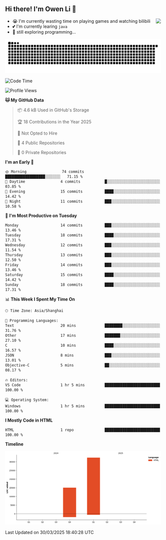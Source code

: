 ## Hi there! I'm Owen Li 👋

<a href="https://github.com/owenllli">
  <img align="right" src="https://github-readme-stats.vercel.app/api/top-langs/?username=owenllli&layout=normal" />
</a>

- 😭 I'm currently wasting time on playing games and watching bilibili
- 💕 I'm currently learing `java`
- 🤔 still exploring programming...

<!--
![Top Langs](https://github-readme-stats.vercel.app/api/top-langs/?username=owenllli&layout=normal)
-->

<picture>
  <source media="(prefers-color-scheme: dark)" srcset="https://raw.githubusercontent.com/owenllli/owenllli/output/github-snake-dark.svg" />
  <source media="(prefers-color-scheme: light)" srcset="https://raw.githubusercontent.com/owenllli/owenllli/output/github-snake.svg" />
  <img alt="github-snake" src="https://raw.githubusercontent.com/owenllli/owenllli/output/github-snake.svg" />
</picture>

<!--START_SECTION:waka-->
![Code Time](http://img.shields.io/badge/Code%20Time-114%20hrs%2039%20mins-blue)

![Profile Views](http://img.shields.io/badge/Profile%20Views-0-blue)

**🐱 My GitHub Data** 

> 📦 4.6 kB Used in GitHub's Storage 
 > 
> 🏆 18 Contributions in the Year 2025
 > 
> 🚫 Not Opted to Hire
 > 
> 📜 4 Public Repositories 
 > 
> 🔑 0 Private Repositories 
 > 
**I'm an Early 🐤** 

```text
🌞 Morning                74 commits          ██████████████████░░░░░░░   71.15 % 
🌆 Daytime                4 commits           █░░░░░░░░░░░░░░░░░░░░░░░░   03.85 % 
🌃 Evening                15 commits          ████░░░░░░░░░░░░░░░░░░░░░   14.42 % 
🌙 Night                  11 commits          ███░░░░░░░░░░░░░░░░░░░░░░   10.58 % 
```
📅 **I'm Most Productive on Tuesday** 

```text
Monday                   14 commits          ███░░░░░░░░░░░░░░░░░░░░░░   13.46 % 
Tuesday                  18 commits          ████░░░░░░░░░░░░░░░░░░░░░   17.31 % 
Wednesday                12 commits          ███░░░░░░░░░░░░░░░░░░░░░░   11.54 % 
Thursday                 13 commits          ███░░░░░░░░░░░░░░░░░░░░░░   12.50 % 
Friday                   14 commits          ███░░░░░░░░░░░░░░░░░░░░░░   13.46 % 
Saturday                 15 commits          ████░░░░░░░░░░░░░░░░░░░░░   14.42 % 
Sunday                   18 commits          ████░░░░░░░░░░░░░░░░░░░░░   17.31 % 
```


📊 **This Week I Spent My Time On** 

```text
🕑︎ Time Zone: Asia/Shanghai

💬 Programming Languages: 
Text                     20 mins             ████████░░░░░░░░░░░░░░░░░   31.76 % 
Other                    17 mins             ███████░░░░░░░░░░░░░░░░░░   27.10 % 
C                        10 mins             ████░░░░░░░░░░░░░░░░░░░░░   16.57 % 
JSON                     8 mins              ███░░░░░░░░░░░░░░░░░░░░░░   13.01 % 
Objective-C              5 mins              ██░░░░░░░░░░░░░░░░░░░░░░░   08.17 % 

🔥 Editors: 
VS Code                  1 hr 5 mins         █████████████████████████   100.00 % 

💻 Operating System: 
Windows                  1 hr 5 mins         █████████████████████████   100.00 % 
```

**I Mostly Code in HTML** 

```text
HTML                     1 repo              █████████████████████████   100.00 % 
```



**Timeline**

![Lines of Code chart](https://raw.githubusercontent.com/owenllli/owenllli/main/assets/bar_graph.png)


 Last Updated on 30/03/2025 18:40:28 UTC
<!--END_SECTION:waka-->
